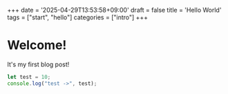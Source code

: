 +++
date = '2025-04-29T13:53:58+09:00'
draft = false
title = 'Hello World'
tags = ["start", "hello"]
categories = ["intro"]
+++

# Welcome!

It's my first blog post!

```ts
let test = 10;
console.log("test ->", test);
```
